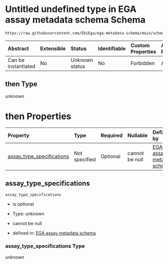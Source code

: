 # Untitled undefined type in EGA assay metadata schema Schema

```txt
https://raw.githubusercontent.com/EbiEga/ega-metadata-schema/main/schemas/EGA.assay.json#/allOf/0/then
```



| Abstract            | Extensible | Status         | Identifiable | Custom Properties | Additional Properties | Access Restrictions | Defined In                                                                 |
| :------------------ | :--------- | :------------- | :----------- | :---------------- | :-------------------- | :------------------ | :------------------------------------------------------------------------- |
| Can be instantiated | No         | Unknown status | No           | Forbidden         | Allowed               | none                | [EGA.assay.json\*](../../../schemas/EGA.assay.json "open original schema") |

## then Type

unknown

# then Properties

| Property                                                  | Type          | Required | Nullable       | Defined by                                                                                                                                                                                                                                                                                                       |
| :-------------------------------------------------------- | :------------ | :------- | :------------- | :--------------------------------------------------------------------------------------------------------------------------------------------------------------------------------------------------------------------------------------------------------------------------------------------------------------- |
| [assay\_type\_specifications](#assay_type_specifications) | Not specified | Optional | cannot be null | [EGA assay metadata schema](ega-11-allof-if-the-files-are-aligned-reads-the-reference-alignment-details-are-expected-then-properties-assay_type_specifications.md "https://raw.githubusercontent.com/EbiEga/ega-metadata-schema/main/schemas/EGA.assay.json#/allOf/0/then/properties/assay_type_specifications") |

## assay\_type\_specifications



`assay_type_specifications`

*   is optional

*   Type: unknown

*   cannot be null

*   defined in: [EGA assay metadata schema](ega-11-allof-if-the-files-are-aligned-reads-the-reference-alignment-details-are-expected-then-properties-assay_type_specifications.md "https://raw.githubusercontent.com/EbiEga/ega-metadata-schema/main/schemas/EGA.assay.json#/allOf/0/then/properties/assay_type_specifications")

### assay\_type\_specifications Type

unknown
